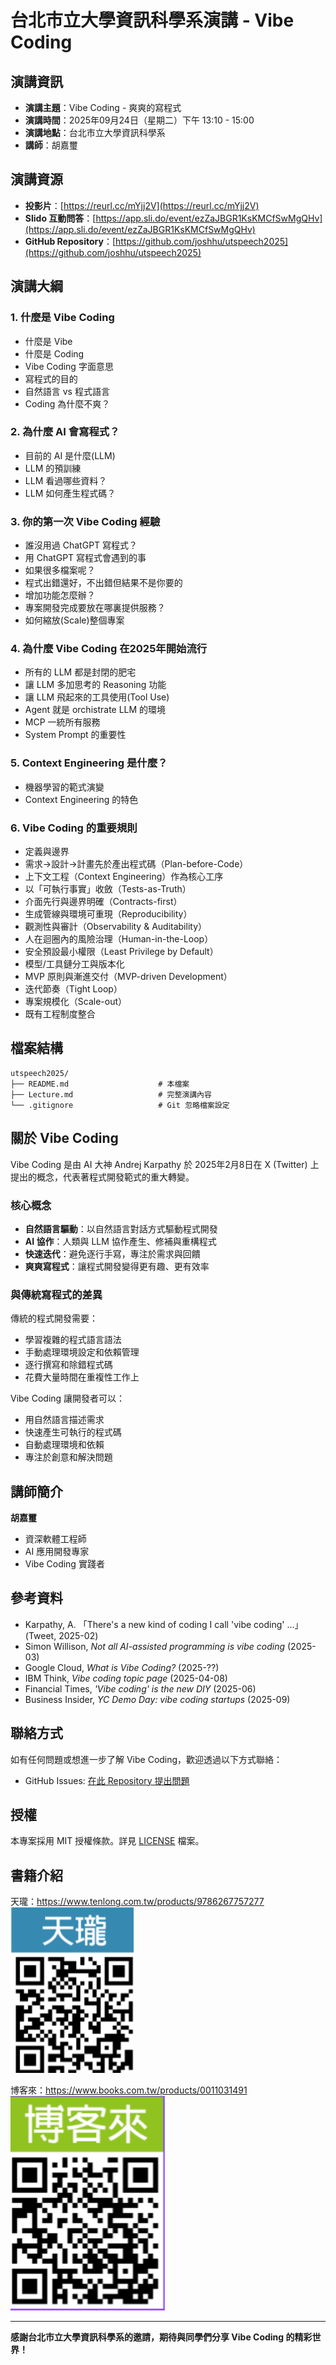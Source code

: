 # 台北市立大學資訊科學系演講 - Vibe Coding

## 演講資訊

- **演講主題**：Vibe Coding - 爽爽的寫程式
- **演講時間**：2025年09月24日（星期二）下午 13:10 - 15:00
- **演講地點**：台北市立大學資訊科學系
- **講師**：胡嘉璽

## 演講資源

- **投影片**：[https://reurl.cc/mYjj2V](https://reurl.cc/mYjj2V)
- **Slido 互動問答**：[https://app.sli.do/event/ezZaJBGR1KsKMCfSwMgQHv](https://app.sli.do/event/ezZaJBGR1KsKMCfSwMgQHv)
- **GitHub Repository**：[https://github.com/joshhu/utspeech2025](https://github.com/joshhu/utspeech2025)

## 演講大綱

### 1. 什麼是 Vibe Coding
- 什麼是 Vibe
- 什麼是 Coding
- Vibe Coding 字面意思
- 寫程式的目的
- 自然語言 vs 程式語言
- Coding 為什麼不爽？

### 2. 為什麼 AI 會寫程式？
- 目前的 AI 是什麼(LLM)
- LLM 的預訓練
- LLM 看過哪些資料？
- LLM 如何產生程式碼？

### 3. 你的第一次 Vibe Coding 經驗
- 誰沒用過 ChatGPT 寫程式？
- 用 ChatGPT 寫程式會遇到的事
- 如果很多檔案呢？
- 程式出錯還好，不出錯但結果不是你要的
- 增加功能怎麼辦？
- 專案開發完成要放在哪裏提供服務？
- 如何縮放(Scale)整個專案

### 4. 為什麼 Vibe Coding 在2025年開始流行
- 所有的 LLM 都是封閉的肥宅
- 讓 LLM 多加思考的 Reasoning 功能
- 讓 LLM 飛起來的工具使用(Tool Use)
- Agent 就是 orchistrate LLM 的環境
- MCP 一統所有服務
- System Prompt 的重要性

### 5. Context Engineering 是什麼？
- 機器學習的範式演變
- Context Engineering 的特色

### 6. Vibe Coding 的重要規則
- 定義與邊界
- 需求→設計→計畫先於產出程式碼（Plan-before-Code）
- 上下文工程（Context Engineering）作為核心工序
- 以「可執行事實」收斂（Tests-as-Truth）
- 介面先行與邊界明確（Contracts-first）
- 生成管線與環境可重現（Reproducibility）
- 觀測性與審計（Observability & Auditability）
- 人在迴圈內的風險治理（Human-in-the-Loop）
- 安全預設最小權限（Least Privilege by Default）
- 模型/工具鏈分工與版本化
- MVP 原則與漸進交付（MVP-driven Development）
- 迭代節奏（Tight Loop）
- 專案規模化（Scale-out）
- 既有工程制度整合

## 檔案結構

```
utspeech2025/
├── README.md                    # 本檔案
├── Lecture.md                   # 完整演講內容
└── .gitignore                   # Git 忽略檔案設定
```

## 關於 Vibe Coding

Vibe Coding 是由 AI 大神 Andrej Karpathy 於 2025年2月8日在 X (Twitter) 上提出的概念，代表著程式開發範式的重大轉變。

### 核心概念
- **自然語言驅動**：以自然語言對話方式驅動程式開發
- **AI 協作**：人類與 LLM 協作產生、修補與重構程式
- **快速迭代**：避免逐行手寫，專注於需求與回饋
- **爽爽寫程式**：讓程式開發變得更有趣、更有效率

### 與傳統寫程式的差異
傳統的程式開發需要：
- 學習複雜的程式語言語法
- 手動處理環境設定和依賴管理
- 逐行撰寫和除錯程式碼
- 花費大量時間在重複性工作上

Vibe Coding 讓開發者可以：
- 用自然語言描述需求
- 快速產生可執行的程式碼
- 自動處理環境和依賴
- 專注於創意和解決問題

## 講師簡介

**胡嘉璽**
- 資深軟體工程師
- AI 應用開發專家
- Vibe Coding 實踐者

## 參考資料

- Karpathy, A. 「There's a new kind of coding I call 'vibe coding' ...」(Tweet, 2025-02)
- Simon Willison, *Not all AI-assisted programming is vibe coding* (2025-03)
- Google Cloud, *What is Vibe Coding?* (2025-??)
- IBM Think, *Vibe coding topic page* (2025-04-08)
- Financial Times, *'Vibe coding' is the new DIY* (2025-06)
- Business Insider, *YC Demo Day: vibe coding startups* (2025-09)

## 聯絡方式

如有任何問題或想進一步了解 Vibe Coding，歡迎透過以下方式聯絡：

- GitHub Issues: [在此 Repository 提出問題](https://github.com/joshhu/utspeech2025/issues)

## 授權

本專案採用 MIT 授權條款。詳見 [LICENSE](LICENSE) 檔案。

## 書籍介紹

天瓏：https://www.tenlong.com.tw/products/9786267757277
![天瓏](2025_09_24_09_36_06_1.jpg)

博客來：https://www.books.com.tw/products/0011031491
![博客來](2025_09_24_09_36_31_1.jpg)

---

**感謝台北市立大學資訊科學系的邀請，期待與同學們分享 Vibe Coding 的精彩世界！**

